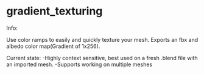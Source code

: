 # gradient_texturing

Info:

Use color ramps to easily and quickly texture your mesh. Exports an fbx and albedo color map(Gradient of 1x256).

Current state: 
-Highly context sensitive, best used on a fresh .blend file with an imported mesh.
-Supports working on multiple meshes
